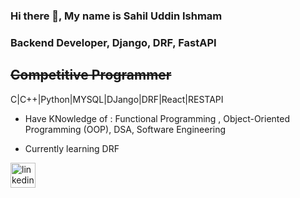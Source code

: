 ### Hi there 👋, My name is Sahil Uddin Ishmam

### Backend Developer, Django, DRF, FastAPI

## ~~Competitive Programmer~~

 C|C++|Python|MYSQL|DJango|DRF|React|RESTAPI

- Have KNowledge of : Functional Programming , Object-Oriented Programming (OOP), DSA, Software Engineering 

- Currently learning DRF 

 [<img src='https://cdn.jsdelivr.net/npm/simple-icons@3.0.1/icons/linkedin.svg' alt='linkedin' height='40'>](https://www.linkedin.com/in/sahil-uddin-ishmam-8707301a3/)  
